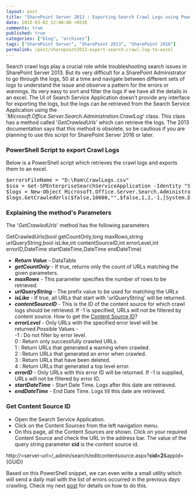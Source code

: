 ```yaml
---
layout: post
title: "SharePoint Server 2013 : Exporting Search Crawl Logs using PowerShell"
date: 2015-03-02 12:00:00 +0530
comments: true
published: true
categories: ["blog", "archives"]
tags: ["SharePoint Server", "SharePoint 2013", "SharePoint 2016"]
permalink: /post/sharepoint2013-export-search-crawl-log-to-excel
---
```

<!-- more -->
<p>Search crawl logs play a crucial role while troubleshooting search issues in SharePoint Server 2013. But its very difficult for a SharePoint Administrator to go through the logs, 50 at a time and navigate between different sets of logs to understand the issue and observe a pattern for the errors or warnings. Its very easy to sort and filter the logs if we have all the details in an excel. The UI of Search Service Application doesn't provide any interface for exporting the logs, but the logs can be retrieved from the Search Service Application using the '<em>Microsoft.Office.Server.Search.Administration.CrawlLog</em>' class. This class has a method called '<em>GetCrawledUrls</em>' which can retrieve the logs. The 2013 documentation says that this method is obsolete, so be cautious if you are planning to use this script for SharePoint Server 2016 or later.</p>
<h3>PowerShell Script to export Crawl Logs</h3>
<p>Below is a PowerShell script which retrieves the crawl logs and exports them to an excel.</p>
<pre class="brush:ps;auto-links:false;toolbar:false" contenteditable="false">$errorsFileName = "D:\Ram\CrawlLogs.csv"
$ssa = Get-SPEnterpriseSearchServiceApplication -Identity "Search Service Application"
$logs = New-Object Microsoft.Office.Server.Search.Administration.CrawlLog $ssa
$logs.GetCrawledUrls($false,10000,"",$false,1,2,-1,[System.DateTime]::MinValue,[System.DateTime]::MaxValue) | export-csv -notype $errorsFileName</pre>
<h3>Explaining the method's Parameters</h3>
<p>The '<em>GetCrawledUrls</em>' method has the following parameters</p>
<p class="ac">GetCrawledUrls(bool getCountOnly,long maxRows,string urlQueryString,bool isLike,int contentSourceID,int errorLevel,int errorID,DateTime startDateTime,DateTime endDateTime)</p>
<ul class="spd-ul">
<li><em><strong>Return Value</strong></em> - DataTable</li>
<li><em><strong>getCountOnly</strong></em> - If true, returns only the count of URLs matching the given parameters.</li>
<li><em><strong>maxRows</strong></em> - This parameter specifies the number of rows to be retrieved.</li>
<li><em><strong>urlQueryString</strong></em> - The prefix value to be used for matching the URLs</li>
<li><em><strong>isLike</strong></em> - If true, all URLs that start with 'urlQueryString' will be returned.</li>
<li><em><strong>contentSourceID</strong></em> - This is the ID of the content source for which crawl logs should be retrieved. If -1 is specified, URLs will not be filtered by content source. How to get the <a href="http://spdeveloper.co.in/sharepoint2013/export-search-crawl-log-to-excel.aspx#getcid">Content Source ID</a>?</li>
<li><em><strong>errorLevel</strong></em> - Only URLs with the specified error level will be returned.Possible Values - <br />-1 : Do not filter by error level.<br />0 : Return only successfully crawled URLs.<br />1 : Return URLs that generated a warning when crawled.<br />2 : Return URLs that generated an error when crawled.<br />3 : Return URLs that have been deleted.<br />4 : Return URLs that generated a top level error.</li>
<li><em><strong>errorID</strong></em> - Only URLs with this error ID will be returned. If -1 is supplied, URLs will not be filtered by error ID.</li>
<li><em><strong>startDateTime</strong></em> - Start Date Time. Logs after this date are retrieved.</li>
<li><em><strong>endDateTime</strong></em> - End Date Time. Logs till this date are retrieved.</li>
</ul>
<h3 id="getcid">Get Content Source ID</h3>
<ul class="spd-ul">
<li>Open the Search Service Application.</li>
<li>Click on the Content Sources from the left navigation menu.</li>
<li>On this page, all the Content Sources are shown. Click on your required Content Source and check the URL in the address bar. The value of the query string parameter <strong>cid</strong> is the content source id.</li>
</ul>
<p class="ac">http://&lt;server-url&gt;/_admin/search/editcontentsource.aspx?<strong>cid=2</strong>&amp;appid={GUID}</p>
<p>Based on this PowerShell snippet, we can even write a small utility which will send a daily mail with the list of errors occurred in the previous days crawling. Check my next <a href="http://spdeveloper.co.in/sharepoint2013/email-alerts-search-crawl-errors-powershell.aspx">post</a> for details on how to do this.</p>
